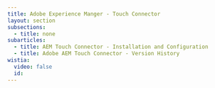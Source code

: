 ```yaml
---
title: Adobe Experience Manger - Touch Connector
layout: section
subsections:
  - title: none
subarticles:
  - title: AEM Touch Connector - Installation and Configuration
  - title: Adobe AEM Touch Connector - Version History
wistia:
  video: false
  id:
---
```



